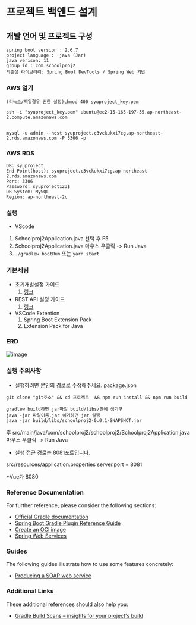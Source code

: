 # 프로젝트 백엔드 설계

## 개발 언어 및 프로젝트 구성
```
spring boot version : 2.6.7
project language :  java (Jar)
java verison: 11
group id : com.schoolproj2
의존성 라이브러리: Spring Boot DevTools / Spring Web 기반
```
### AWS 열기
```
(리눅스/맥일경우 권한 설정)chmod 400 syuproject_key.pem

ssh -i "syuproject_key.pem" ubuntu@ec2-15-165-197-35.ap-northeast-2.compute.amazonaws.com


mysql -u admin --host syuproject.c3vckukxi7cg.ap-northeast-2.rds.amazonaws.com -P 3306 -p
```
### AWS RDS
```
DB: syuproject
End-Point(host): syuproject.c3vckukxi7cg.ap-northeast-2.rds.amazonaws.com
Port: 3306
Password: syuproject123$
DB System: MySQL
Region: ap-northeast-2c
```

### 실행
- VScode
1. Schoolproj2Application.java 선택 후 F5
2. Schoolproj2Application.java 마우스 우클릭 -> Run Java
3. `./gradlew bootRun` 또는 `yarn start`

### 기본세팅
- 초기개발설정 가이드
  1. [링크](https://tech.devgd.com/9?category=962554)
- REST API 설정 가이드
  1. [링크](https://tech.devgd.com/13?category=962554)
- VSCode Extention
  1. Spring Boot Extension Pack
  2. Extension Pack for Java

### ERD
![image](https://user-images.githubusercontent.com/23623248/164979214-06c04b63-e36b-4958-9be5-749df3fbcb66.png)

### 실행 주의사항
- 실행하려면 본인의 경로로 수정해주세요. package.json

```
git clone "git주소" && cd 프로젝트  && npm run install && npm run build

gradlew build하면 jar파일 build/libs/안에 생기구
java -jar 파일이름.jar 이거하면 jar 실행
java -jar build/libs/schoolproj2-0.0.1-SNAPSHOT.jar
```
후 src/main/java/com/schoolproj2/schoolproj2/Schoolproj2Application.java 마우스 우클릭 -> Run Java
- 실행 접근 경로는 [8081포트](http://localhost:8081/)입니다.

src/resources/application.properties
server.port = 8081

*Vue가 8080











### Reference Documentation
For further reference, please consider the following sections:

* [Official Gradle documentation](https://docs.gradle.org)
* [Spring Boot Gradle Plugin Reference Guide](https://docs.spring.io/spring-boot/docs/2.6.7/gradle-plugin/reference/html/)
* [Create an OCI image](https://docs.spring.io/spring-boot/docs/2.6.7/gradle-plugin/reference/html/#build-image)
* [Spring Web Services](https://docs.spring.io/spring-boot/docs/2.6.7/reference/htmlsingle/#boot-features-webservices)

### Guides
The following guides illustrate how to use some features concretely:

* [Producing a SOAP web service](https://spring.io/guides/gs/producing-web-service/)

### Additional Links
These additional references should also help you:

* [Gradle Build Scans – insights for your project's build](https://scans.gradle.com#gradle)

